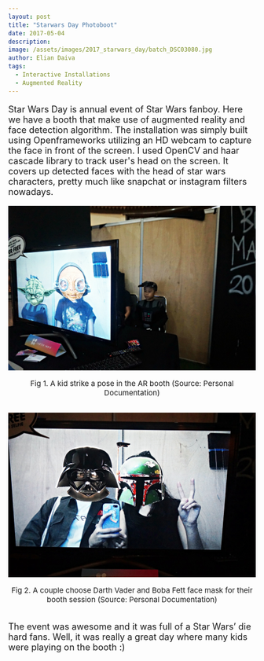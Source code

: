 ```yaml
---
layout: post
title: "Starwars Day Photoboot"
date: 2017-05-04
description: 
image: /assets/images/2017_starwars_day/batch_DSC03080.jpg
author: Elian Daiva
tags: 
  - Interactive Installations
  - Augmented Reality
---
```


<p style="font-size:18px">Star Wars Day is annual event of Star Wars fanboy. Here we have a booth that make use of augmented reality and face detection algorithm. The installation was simply built using Openframeworks utilizing an HD webcam to capture the face in front of the screen. I used OpenCV and haar cascade library to track user's head on the screen. It covers up detected faces with the head of star wars characters, pretty much like snapchat or instagram filters nowadays.</p>

![Placeholder](/assets/images/2017_starwars_day/batch_DSC03098.jpg)
<figcaption align="center" style="font-size:15px">Fig 1. A kid strike a pose in the AR booth (Source: Personal Documentation)</figcaption>
<br>

![Placeholder](/assets/images/2017_starwars_day/batch_DSC03050.jpg)
<figcaption align="center" style="font-size:15px">Fig 2. A couple choose Darth Vader and Boba Fett face mask for their booth session (Source: Personal Documentation)</figcaption>
<br>

<p style="font-size:18px">The event was awesome and it was full of a Star Wars’ die hard fans. Well, it was really a great day where many kids were playing on the booth :)</p>